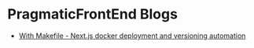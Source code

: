 # PragmaticFrontEnd Blogs
- [With Makefile - Next.js docker deployment and versioning automation](https://github.com/PragmaticFrontEnd/blog-nextjs-with-makefile-docker-automation/tree/418bb61afcc9b5601d4425a5dde73fee85bd6456)